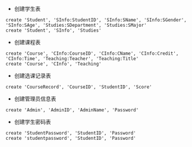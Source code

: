 - 创建学生表
```shell
create 'Student', 'SInfo:StudentID', 'SInfo:SName', 'SInfo:SGender', 'SInfo:SAge', 'Studies:SDepartment', 'Studies:SMajor'
create 'Student', 'SInfo', 'Studies'
```

- 创建课程表

```shell
create 'Course', 'CInfo:CourseID', 'CInfo:CName', 'CInfo:Credit', 'CInfo:Time', 'Teaching:Teacher', 'Teaching:Title'
create 'Course', 'CInfo', 'Teaching'
```

- 创建选课记录表

```shell
create 'CourseRecord', 'CourseID', 'StudentID', 'Score'
```

- 创建管理员信息表
```shell
create 'Admin', 'AdminID', 'AdminName', 'Password'
```

- 创建学生密码表
```shell
create 'StudentPassword', 'StudentID', 'Password'
create 'studentpassword', 'StudentID', 'Password'
```